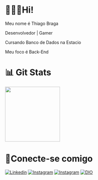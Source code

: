 
# 👨🏻‍💻Hi!

Meu nome é Thiago Braga

Desenvolvedor | Gamer

Cursando Banco de Dados na Estacio

Meu foco é Back-End

# 📊 Git Stats

<div>

 <img height="180em" src="https://github-readme-stats.vercel.app/api?username=Thiagohsb96&show_icons=true&theme=tokyonight"/>

</div>

# 📱Conecte-se comigo

[![Linkedin](https://img.shields.io/badge/LinkedIn-0077B5?style=for-the-badge&logo=linkedin&logoColor=white
)](https://www.linkedin.com/in/thiago-braga-7234b4288/)
[![Instagram](https://img.shields.io/badge/Instagram-E4405F?style=for-the-badge&logo=instagram&logoColor=white
)](https://www.instagram.com/thiagohsb096/)
[![Instagram](https://img.shields.io/badge/Telegram-2CA5E0?style=for-the-badge&logo=telegram&logoColor=white
)](https://t.me/Obraga96)
[![DIO](https://img.shields.io/badge/DIO-3668FF?style=for-the-badge&logo=pandora&logoColor=A15BB4
)](https://web.dio.me/users/thiagohsb96)